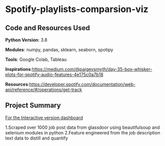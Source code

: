 # Spotify-playlists-comparsion-viz


## Code and Resources Used

**Python Version**: 3.8

**Modules**: numpy, pandas, sklearn, seaborn, spotipy

**Tools**: Google Colab, Tableau

**Inspirations**:https://medium.com/@paigevsmyth/day-35-box-whisker-plots-for-spotify-audio-features-4e175c0a7b18

**Resources**:https://developer.spotify.com/documentation/web-api/reference/#/operations/get-track


## Project Summary

[For the Interactive version dashboard](https://public.tableau.com/views/spotifyplaylistsdashboard/Dashboard1?:language=en-US&publish=yes&:display_count=n&:origin=viz_share_link)


1.Scraped over 1000 job post data from glassdoor using beautifulsoup and selenium modules in python
2.Feature engineered from the job description text data to distill and quantify 




